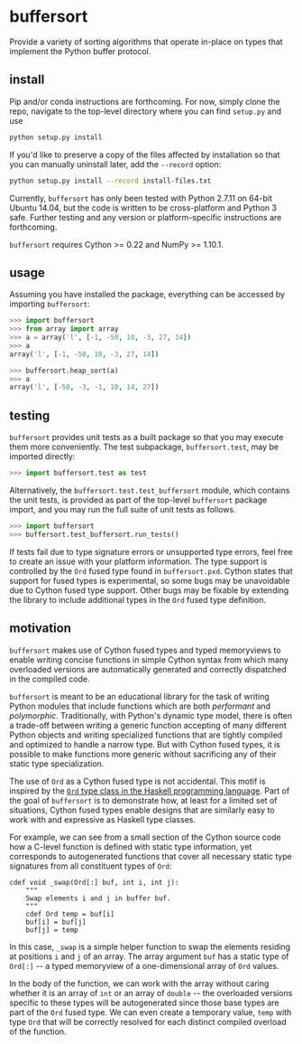 # buffersort
Provide a variety of sorting algorithms that operate in-place on types that implement the Python buffer protocol.

## install
Pip and/or conda instructions are forthcoming. For now, simply clone the repo, navigate to the top-level directory where you can find `setup.py` and use

```bash
python setup.py install
```

If you'd like to preserve a copy of the files affected by installation so that you can manually uninstall later, add the `--record` option:

```bash
python setup.py install --record install-files.txt
```

Currently, `buffersort` has only been tested with Python 2.7.11 on 64-bit Ubuntu 14.04, but the code is written to be cross-platform and Python 3 safe. Further testing and any version or platform-specific instructions are forthcoming.

`buffersort` requires Cython >= 0.22 and NumPy >= 1.10.1.


## usage
Assuming you have installed the package, everything can be accessed by importing `buffersort`:

```python
>>> import buffersort
>>> from array import array
>>> a = array('l', [-1, -50, 10, -3, 27, 14])
>>> a
array('l', [-1, -50, 10, -3, 27, 14])

>>> buffersort.heap_sort(a)
>>> a
array('l', [-50, -3, -1, 10, 14, 27])
```

## testing
`buffersort` provides unit tests as a built package so that you may execute them more conveniently. The test subpackage, `buffersort.test`, may be imported directly:

```python
>>> import buffersort.test as test
```

Alternatively, the `buffersort.test.test_buffersort` module, which contains the unit tests, is provided as part of the top-level `buffersort` package import, and you may run the full suite of unit tests as follows.

```python
>>> import buffersort
>>> buffersort.test_buffersort.run_tests()
```

If tests fail due to type signature errors or unsupported type errors, feel free to create an issue with your platform information. The type support is controlled by the `Ord` fused type found in `buffersort.pxd`. Cython states that support for fused types is experimental, so some bugs may be unavoidable due to Cython fused type support. Other bugs may be fixable by extending the library to include additional types in the `Ord` fused type definition. 

## motivation
`buffersort` makes use of Cython fused types and typed memoryviews to enable writing concise functions in simple Cython syntax from which many overloaded versions are automatically generated and correctly dispatched in the compiled code. 

`buffersort` is meant to be an educational library for the task of writing Python modules that include functions which are both *performant* and *polymorphic*. Traditionally, with Python's dynamic type model, there is often a trade-off between writing a generic function accepting of many different Python objects and writing specialized functions that are tightly compiled and optimized to handle a narrow type. But with Cython fused types, it is possible to make functions more generic without sacrificing any of their static type specialization. 

The use of `Ord` as a Cython fused type is not accidental. This motif is inspired by the [`Ord` type class in the Haskell programming language](https://hackage.haskell.org/package/base-4.8.2.0/docs/Data-Ord.html). Part of the goal of `buffersort` is to demonstrate how, at least for a limited set of situations, Cython fused types enable designs that are similarly easy to work with and expressive as Haskell type classes.

For example, we can see from a small section of the Cython source code how a C-level function is defined with static type information, yet corresponds to autogenerated functions that cover all necessary static type signatures from all constituent types of `Ord`:

```cython
cdef void _swap(Ord[:] buf, int i, int j):
    """
    Swap elements i and j in buffer buf.
    """
    cdef Ord temp = buf[i]
    buf[i] = buf[j]
    buf[j] = temp
```

In this case, `_swap` is a simple helper function to swap the elements residing at positions `i` and `j` of an array. The array argument `buf` has a static type of `Ord[:]` -- a typed memoryview of a one-dimensional array of `Ord` values. 

In the body of the function, we can work with the array without caring whether it is an array of `int` or an array of `double` -- the overloaded versions specific to these types will be autogenerated since those base types are part of the `Ord` fused type. We can even create a temporary value, `temp` with type `Ord` that will be correctly resolved for each distinct compiled overload of the function.